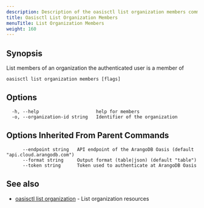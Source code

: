 ```yaml
---
description: Description of the oasisctl list organization members command
title: Oasisctl List Organization Members
menuTitle: List Organization Members
weight: 160
---
```

## Synopsis
List members of an organization the authenticated user is a member of

```
oasisctl list organization members [flags]
```

## Options
```
  -h, --help                     help for members
  -o, --organization-id string   Identifier of the organization
```

## Options Inherited From Parent Commands
```
      --endpoint string   API endpoint of the ArangoDB Oasis (default "api.cloud.arangodb.com")
      --format string     Output format (table|json) (default "table")
      --token string      Token used to authenticate at ArangoDB Oasis
```

## See also
* [oasisctl list organization](list-organization.md)	 - List organization resources

